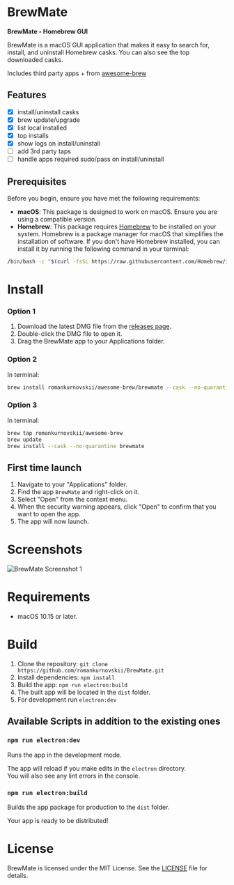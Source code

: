 # BrewMate

**BrewMate - Homebrew GUI**

BrewMate is a macOS GUI application that makes it easy to search for, install, and uninstall Homebrew casks. You can also see the top downloaded casks.

Includes third party apps + from [awesome-brew](https://github.com/romankurnovskii/homebrew-awesome-brew/)

## Features

- [x] install/uninstall casks
- [x] brew update/upgrade
- [x] list local installed
- [x] top installs
- [x] show logs on install/uninstall
- [ ] add 3rd party taps
- [ ] handle apps required sudo/pass on install/uninstall

## Prerequisites

Before you begin, ensure you have met the following requirements:

- **macOS**: This package is designed to work on macOS. Ensure you are using a compatible version.
- **Homebrew**: This package requires [Homebrew](https://brew.sh/) to be installed on your system. Homebrew is a package manager for macOS that simplifies the installation of software. If you don't have Homebrew installed, you can install it by running the following command in your terminal:

```sh
/bin/bash -c "$(curl -fsSL https://raw.githubusercontent.com/Homebrew/install/HEAD/install.sh)"
```

# Install

### Option 1
1. Download the latest DMG file from the [releases page](https://github.com/romankurnovskii/BrewMate/releases).
2. Double-click the DMG file to open it.
3. Drag the BrewMate app to your Applications folder.

### Option 2

In terminal:

```sh
brew install romankurnovskii/awesome-brew/brewmate --cask --no-quarantine
```

### Option 3

In terminal:

```sh
brew tap romankurnovskii/awesome-brew
brew update
brew install --cask --no-quarantine brewmate 
```

## First time launch

1. Navigate to your "Applications" folder.
1. Find the app `BrewMate` and right-click on it.
1. Select "Open" from the context menu.
1. When the security warning appears, click "Open" to confirm that you want to open the app.
1. The app will now launch.

# Screenshots

![BrewMate Screenshot 1](assets/mainwindow.gif)


# Requirements

- macOS 10.15 or later.

# Build

1. Clone the repository: `git clone https://github.com/romankurnovskii/BrewMate.git`
2. Install dependencies: `npm install`
3. Build the app: `npm run electron:build`
4. The built app will be located in the `dist` folder.
5. For development run `electron:dev`


## Available Scripts in addition to the existing ones

### `npm run electron:dev`

Runs the app in the development mode.

The app will reload if you make edits in the `electron` directory.<br>
You will also see any lint errors in the console.

### `npm run electron:build`

Builds the app package for production to the `dist` folder.

Your app is ready to be distributed!

# License

BrewMate is licensed under the MIT License. See the [LICENSE](LICENSE) file for details.
